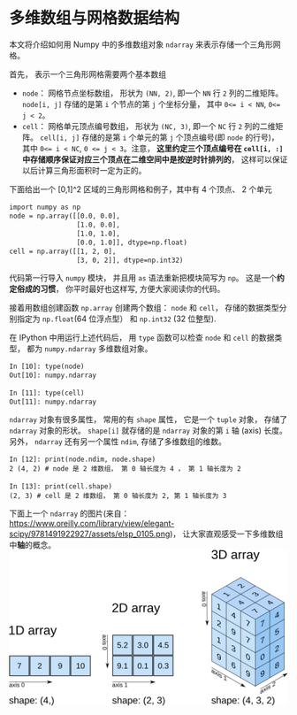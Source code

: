 # 多维数组与网格数据结构

本文将介绍如何用 Numpy 中的多维数组对象 `ndarray` 来表示存储一个三角形网格。

首先， 表示一个三角形网格需要两个基本数组

* `node`： 网格节点坐标数组， 形状为 `(NN, 2)`, 即一个 `NN` 行 `2` 列的二维矩阵。 `node[i, j]` 存储的是第 `i` 个节点的第 `j` 个坐标分量， 其中 `0<= i < NN`, `0<= j < 2`。
* `cell`： 网格单元顶点编号数组， 形状为 `(NC, 3)`, 即一个 `NC` 行 `2` 列的二维矩阵。 `cell[i, j]` 存储的是第 `i` 个单元的第 `j` 个顶点编号(即 `node` 的行号)， 其中 `0<= i < NC`, `0 <= j < 3`。注意， **这里约定三个顶点编号在 `cell[i, :]` 中存储顺序保证对应三个顶点在二维空间中是按逆时针排列的**， 这样可以保证以后计算三角形面积时一定为正的。

下面给出一个 [0,1]^2 区域的三角形网格和例子，其中有 4 个顶点、 2 个单元

```
import numpy as np 
node = np.array([[0.0, 0.0],
                 [1.0, 0.0],
                 [1.0, 1.0],
                 [0.0, 1.0]], dtype=np.float)
cell = np.array([[1, 2, 0],
                 [3, 0, 2]], dtype=np.int32)
```
代码第一行导入 `numpy` 模块， 并且用 `as` 语法重新把模块简写为 `np`。 这是一个**约定俗成的习惯**， 你平时最好也这样写, 方便大家阅读你的代码。 

接着用数组创建函数 `np.array` 创建两个数组： `node` 和 `cell`， 存储的数据类型分别指定为 `np.float`(64 位浮点型） 和 `np.int32` (32 位整型). 

在 IPython 中用运行上述代码后， 用 `type` 函数可以检查 `node` 和 `cell` 的数据类型， 都为 `numpy.ndarray` 多维数组对象。

```
In [10]: type(node)
Out[10]: numpy.ndarray

In [11]: type(cell)
Out[11]: numpy.ndarray
```

`ndarray` 对象有很多属性， 常用的有 `shape` 属性， 它是一个 `tuple` 对象， 存储了 `ndarray` 对象的形状。 `shape[i]` 就存储的是 `ndarray` 对象的第 `i` 轴 (axis) 长度。 另外， `ndarray` 还有另一个属性 `ndim`, 存储了多维数组的维数。

```
In [12]: print(node.ndim, node.shape)
2 (4, 2) # node 是 2 维数组， 第 0 轴长度为 4 ， 第 1 轴长度为 2

In [13]: print(cell.shape)
(2, 3) # cell 是 2 维数组， 第 0 轴长度为 2, 第 1 轴长度为 3
```

下面上一个 `ndarray` 的图片(来自： https://www.oreilly.com/library/view/elegant-scipy/9781491922927/assets/elsp_0105.png)， 让大家直观感受一下多维数组中**轴**的概念。
![](./figures/ndarray.png)


